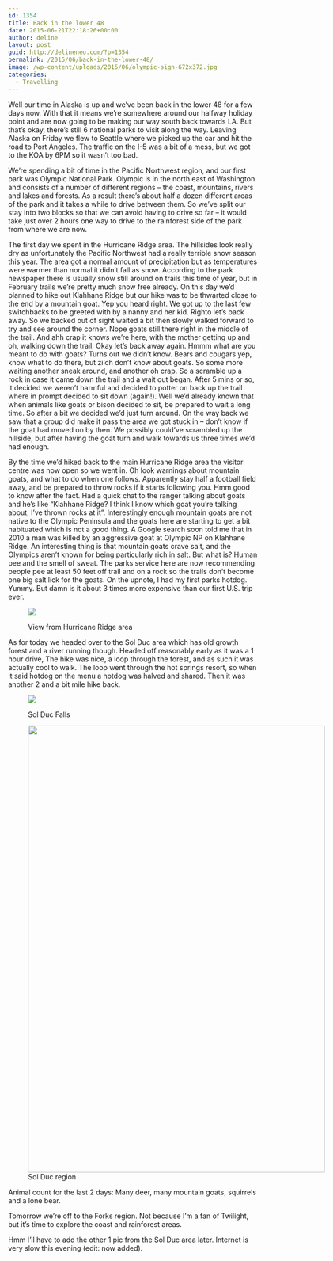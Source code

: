 ```yaml
---
id: 1354
title: Back in the lower 48
date: 2015-06-21T22:18:26+00:00
author: deline
layout: post
guid: http://delineneo.com/?p=1354
permalink: /2015/06/back-in-the-lower-48/
image: /wp-content/uploads/2015/06/olympic-sign-672x372.jpg
categories:
  - Travelling
---
```

<p class="p1">
  Well our time in Alaska is up and we’ve been back in the lower 48 for a few days now. With that it means we’re somewhere around our halfway holiday point and are now going to be making our way south back towards LA. But that’s okay, there’s still 6 national parks to visit along the way. Leaving Alaska on Friday we flew to Seattle where we picked up the car and hit the road to Port Angeles. The traffic on the I-5 was a bit of a mess, but we got to the KOA by 6PM so it wasn’t too bad.
</p>

<p class="p1">
  We’re spending a bit of time in the Pacific Northwest region, and our first park was Olympic National Park. Olympic is in the north east of Washington and consists of a number of different regions &#8211; the coast, mountains, rivers and lakes and forests. As a result there’s about half a dozen different areas of the park and it takes a while to drive between them. So we’ve split our stay into two blocks so that we can avoid having to drive so far &#8211; it would take just over 2 hours one way to drive to the rainforest side of the park from where we are now.
</p>

<p class="p1">
  The first day we spent in the Hurricane Ridge area. The hillsides look really dry as unfortunately the Pacific Northwest had a really terrible snow season this year. The area got a normal amount of precipitation but as temperatures were warmer than normal it didn’t fall as snow. According to the park newspaper there is usually snow still around on trails this time of year, but in February trails we’re pretty much snow free already. On this day we’d planned to hike out Klahhane Ridge but our hike was to be thwarted close to the end by a mountain goat. Yep you heard right. We got up to the last few switchbacks to be greeted with by a nanny and her kid. Righto let’s back away. So we backed out of sight waited a bit then slowly walked forward to try and see around the corner. Nope goats still there right in the middle of the trail. And ahh crap it knows we’re here, with the mother getting up and oh, walking down the trail. Okay let’s back away again. Hmmm what are you meant to do with goats? Turns out we didn’t know. Bears and cougars yep, know what to do there, but zilch don’t know about goats. So some more waiting another sneak around, and another oh crap. So a scramble up a rock in case it came down the trail and a wait out began. After 5 mins or so, it decided we weren’t harmful and decided to potter on back up the trail where in prompt decided to sit down (again!). Well we’d already known that when animals like goats or bison decided to sit, be prepared to wait a long time. So after a bit we decided we’d just turn around. On the way back we saw that a group did make it pass the area we got stuck in &#8211; don’t know if the goat had moved on by then. We possibly could’ve scrambled up the hillside, but after having the goat turn and walk towards us three times we’d had enough.
</p>

<p class="p1">
  By the time we’d hiked back to the main Hurricane Ridge area the visitor centre was now open so we went in. Oh look warnings about mountain goats, and what to do when one follows. Apparently stay half a football field away, and be prepared to throw rocks if it starts following you. Hmm good to know after the fact. Had a quick chat to the ranger talking about goats and he’s like “Klahhane Ridge? I think I know which goat you’re talking about, I’ve thrown rocks at it”. Interestingly enough mountain goats are not native to the Olympic Peninsula and the goats here are starting to get a bit habituated which is not a good thing. A Google search soon told me that in 2010 a man was killed by an aggressive goat at Olympic NP on Klahhane Ridge. An interesting thing is that mountain goats crave salt, and the Olympics aren’t known for being particularly rich in salt. But what is? Human pee and the smell of sweat. The parks service here are now recommending people pee at least 50 feet off trail and on a rock so the trails don’t become one big salt lick for the goats. On the upnote, I had my first parks hotdog. Yummy. But damn is it about 3 times more expensive than our first U.S. trip ever.
</p><figure id="attachment_1357" style="width: 800px" class="wp-caption alignnone">

<img src="/assets/images/2015/06/olympic-hurricane-ridge.jpg"/><figcaption class="wp-caption-text">View from Hurricane Ridge area</figcaption></figure>

<p class="p1">
  As for today we headed over to the Sol Duc area which has old growth forest and a river running though. Headed off reasonably early as it was a 1 hour drive, The hike was nice, a loop through the forest, and as such it was actually cool to walk. The loop went through the hot springs resort, so when it said hotdog on the menu a hotdog was halved and shared. Then it was another 2 and a bit mile hike back.
</p><figure id="attachment_1360" style="width: 600px" class="wp-caption alignnone">

<img src="/assets/images/2015/06/oympic-sol-duc-falls.jpg"/><figcaption class="wp-caption-text">Sol Duc Falls</figcaption></figure> <figure id="attachment_1367" style="width: 600px" class="wp-caption alignnone"><img class="wp-image-1367 size-full" src="http://delineneo.com/wp-content/uploads/2015/06/olympic-sol-duc.jpg" alt="" width="600" height="903" srcset="https://delineneo.com/wp-content/uploads/2015/06/olympic-sol-duc.jpg 600w, https://delineneo.com/wp-content/uploads/2015/06/olympic-sol-duc-199x300.jpg 199w" sizes="(max-width: 600px) 100vw, 600px" /><figcaption class="wp-caption-text">Sol Duc region</figcaption></figure>

<p class="p1">
  Animal count for the last 2 days: Many deer, many mountain goats, squirrels and a lone bear.
</p>

<p class="p1">
  Tomorrow we’re off to the Forks region. Not because I’m a fan of Twilight, but it’s time to explore the coast and rainforest areas.
</p>

<p class="p1">
  Hmm I&#8217;ll have to add the other 1 pic from the Sol Duc area later. Internet is very slow this evening (edit: now added).
</p>
